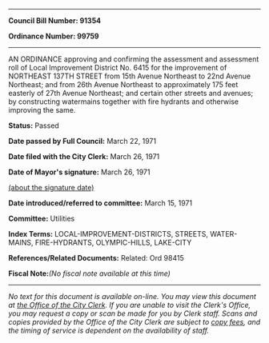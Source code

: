 

********

**Council Bill Number: 91354**
   
**Ordinance Number: 99759**
********

 AN ORDINANCE approving and confirming the assessment and assessment roll of Local Improvement District No. 6415 for the improvement of NORTHEAST 137TH STREET from 15th Avenue Northeast to 22nd Avenue Northeast; and from 26th Avenue Northeast to approximately 175 feet easterly of 27th Avenue Northeast; and certain other streets and avenues; by constructing watermains together with fire hydrants and otherwise improving the same.

**Status:** Passed
   
**Date passed by Full Council:** March 22, 1971
   
**Date filed with the City Clerk:** March 26, 1971
   
**Date of Mayor's signature:** March 26, 1971
   
[(about the signature date)](/~public/approvaldate.htm)
   
   
   
**Date introduced/referred to committee:** March 15, 1971
   
**Committee:** Utilities
   
   
**Index Terms:** LOCAL-IMPROVEMENT-DISTRICTS, STREETS, WATER-MAINS, FIRE-HYDRANTS, OLYMPIC-HILLS, LAKE-CITY

**References/Related Documents:** Related: Ord 98415

**Fiscal Note:**_(No fiscal note available at this time)_
********

_No text for this document is available on-line. You may view this document at [the Office of the City Clerk](http://www.seattle.gov/leg/clerk/contactUs.htm). If you are unable to visit the Clerk's Office, you may request a copy or scan be made for you by Clerk staff. Scans and copies provided by the Office of the City Clerk are subject to [copy fees](http://clerk.seattle.gov/~public/clerkfees.htm), and the timing of service is dependent on the availability of staff._

